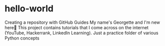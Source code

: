 # hello-world
Creating a repository with GitHub Guides
My name's Georgette and I'm new here🙂
This project contains tutorials that I come across on the internet (YouTube, Hackerrank, LinkedIn Learning). Just a practice folder of various Python concepts 
